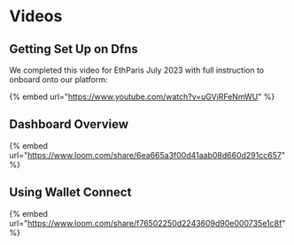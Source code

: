 # Videos

## Getting Set Up on Dfns

We completed this video for EthParis July 2023 with full instruction to onboard onto our platform:&#x20;

{% embed url="https://www.youtube.com/watch?v=uGVjRFeNmWU" %}

## Dashboard Overview

{% embed url="https://www.loom.com/share/6ea665a3f00d41aab08d660d291cc657" %}

## Using Wallet Connect

{% embed url="https://www.loom.com/share/f76502250d2243609d90e000735e1c8f" %}
